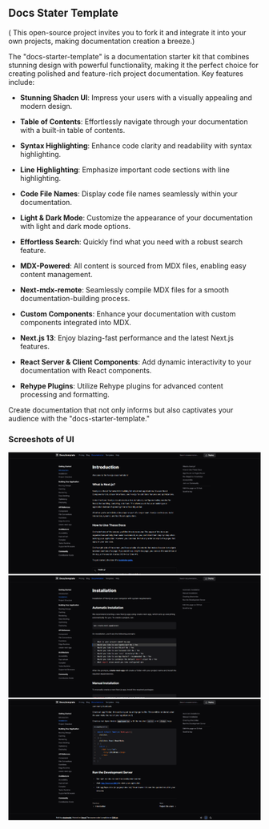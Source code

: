 ## Docs Stater Template

(
This open-source project invites you to fork it and integrate it into your own projects, making documentation creation a breeze.)

The "docs-starter-template" is a documentation starter kit that combines stunning design with powerful functionality, making it the perfect choice for creating polished and feature-rich project documentation. Key features include:

- **Stunning Shadcn UI**: Impress your users with a visually appealing and modern design.
- **Table of Contents**: Effortlessly navigate through your documentation with a built-in table of contents.

- **Syntax Highlighting**: Enhance code clarity and readability with syntax highlighting.
- **Line Highlighting**: Emphasize important code sections with line highlighting.
- **Code File Names**: Display code file names seamlessly within your documentation.
- **Light & Dark Mode**: Customize the appearance of your documentation with light and dark mode options.
- **Effortless Search**: Quickly find what you need with a robust search feature.
- **MDX-Powered**: All content is sourced from MDX files, enabling easy content management.
- **Next-mdx-remote**: Seamlessly compile MDX files for a smooth documentation-building process.
- **Custom Components**: Enhance your documentation with custom components integrated into MDX.
- **Next.js 13**: Enjoy blazing-fast performance and the latest Next.js features.
- **React Server & Client Components**: Add dynamic interactivity to your documentation with React components.
- **Rehype Plugins**: Utilize Rehype plugins for advanced content processing and formatting.

Create documentation that not only informs but also captivates your audience with the "docs-starter-template."

### Screeshots of UI

<img src="images/intro_dark.png" alt="" />
<img src="images/installation_dark.png" alt="" />
<img src="images/code_dark.png" alt="" />
